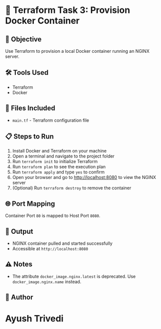 🚀 Terraform Task 3: Provision Docker Container
===============================================

📌 Objective
------------

Use Terraform to provision a local Docker container running an NGINX server.

🛠️ Tools Used
--------------

*   Terraform
*   Docker

📂 Files Included
-----------------

*   `main.tf` - Terraform configuration file

📋 Steps to Run
---------------

1.  Install Docker and Terraform on your machine
2.  Open a terminal and navigate to the project folder
3.  Run `terraform init` to initialize Terraform
4.  Run `terraform plan` to see the execution plan
5.  Run `terraform apply` and type `yes` to confirm
6.  Open your browser and go to [http://localhost:8080](http://localhost:8080) to view the NGINX server
7.  (Optional) Run `terraform destroy` to remove the container

🌐 Port Mapping
---------------

Container Port `80` is mapped to Host Port `8080`.

📸 Output
---------

*   NGINX container pulled and started successfully
*   Accessible at `http://localhost:8080`

⚠️ Notes
--------

*   The attribute `docker_image.nginx.latest` is deprecated. Use `docker_image.nginx.name` instead.

👤 Author
---------
   # Ayush Trivedi
